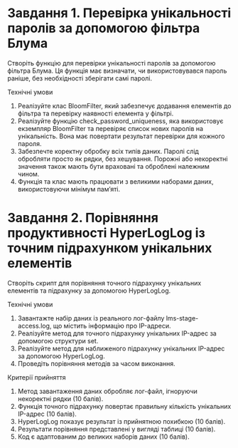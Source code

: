 # Завдання 1. Перевірка унікальності паролів за допомогою фільтра Блума

Створіть функцію для перевірки унікальності паролів за допомогою фільтра Блума. Ця функція має визначати, чи використовувався пароль раніше, без необхідності зберігати самі паролі.

﻿Технічні умови

1. Реалізуйте клас BloomFilter, який забезпечує додавання елементів до фільтра та перевірку наявності елемента у фільтрі.
2. Реалізуйте функцію check_password_uniqueness, яка використовує екземпляр BloomFilter та перевіряє список нових паролів на унікальність. Вона має повертати результат перевірки для кожного пароля.
3. Забезпечте коректну обробку всіх типів даних. Паролі слід обробляти просто як рядки, без хешування. Порожні або некоректні значення також мають бути враховані та оброблені належним чином.
4. Функція та клас мають працювати з великими наборами даних, використовуючи мінімум пам’яті.

# Завдання 2. Порівняння продуктивності HyperLogLog із точним підрахунком унікальних елементів

Створіть скрипт для порівняння точного підрахунку унікальних елементів та підрахунку за допомогою HyperLogLog.

Технічні умови

1. Завантажте набір даних із реального лог-файлу lms-stage-access.log, що містить інформацію про IP-адреси.
2. Реалізуйте метод для точного підрахунку унікальних IP-адрес за допомогою структури set.
3. Реалізуйте метод для наближеного підрахунку унікальних IP-адрес за допомогою HyperLogLog.
4. Проведіть порівняння методів за часом виконання.

Критерії прийняття

1. Метод завантаження даних обробляє лог-файл, ігноруючи некоректні рядки (10 балів).
2. Функція точного підрахунку повертає правильну кількість унікальних IP-адрес (10 балів).
3. HyperLogLog показує результат із прийнятною похибкою (10 балів).
4. Результати порівняння представлені у вигляді таблиці (10 балів).
5. Код є адаптованим до великих наборів даних (10 балів).
